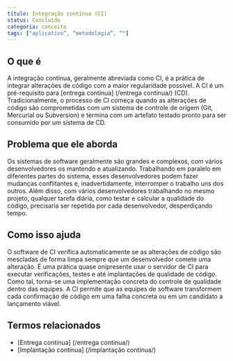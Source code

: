 ```yaml
---
título: Integração contínua (CI)
status: Concluído 
categoria: conceito
tags: ["aplicativo”, “metodologia”, “"]
---
```


## O que é 

A integração contínua, geralmente abreviada como CI, é a prática de integrar alterações de código com a maior regularidade possível. 
A CI é um pré-requisito para [entrega contínua] (/entrega contínua/) (CD). 
Tradicionalmente, o processo de CI começa quando as alterações de código são comprometidas com um sistema de controle de origem (Git, Mercurial ou Subversion) 
e termina com um artefato testado pronto para ser consumido por um sistema de CD. 

## Problema que ele aborda

Os sistemas de software geralmente são grandes e complexos, com vários desenvolvedores os mantendo e atualizando. 
Trabalhando em paralelo em diferentes partes do sistema, 
esses desenvolvedores podem fazer mudanças conflitantes e, inadvertidamente, interromper o trabalho uns dos outros. 
Além disso, com vários desenvolvedores trabalhando no mesmo projeto, 
qualquer tarefa diária, como testar e calcular a qualidade do código, precisaria ser repetida por cada desenvolvedor, desperdiçando tempo.

## Como isso ajuda

O software de CI verifica automaticamente se as alterações de código são mescladas de forma limpa sempre que um desenvolvedor comete uma alteração. 
É uma prática quase onipresente usar o servidor de CI para executar verificações, testes e até implantações de qualidade de código. 
Como tal, torna-se uma implementação concreta do controle de qualidade dentro das equipes. 
A CI permite que as equipes de software transformem cada confirmação de código em uma falha concreta ou em um candidato a lançamento viável.

## Termos relacionados

* [Entrega contínua] (/entrega contínua/)
* [Implantação contínua] (/implantação contínua/)
